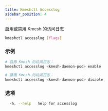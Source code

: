```yaml
---
title: Kmeshctl Accesslog
sidebar_position: 4
---
```


启用或禁用 Kmesh 的访问日志

```bash
kmeshctl accesslog [flags]
```

### 示例

```bash
# 启用 Kmesh 的访问日志：
kmeshctl accesslog <kmesh-daemon-pod> enable

# 禁用 Kmesh 的访问日志：
kmeshctl accesslog <kmesh-daemon-pod> disable
```

### 选项

```bash
  -h, --help   help for accesslog
```
